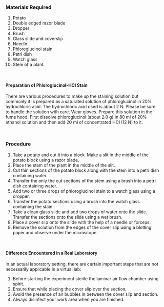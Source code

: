 ### Materials Required
 
1. Potato
2. Double edged razor blade
3. Dropper
4.  Brush
5. Glass slide and coverslip
6. Needle
7. Phloroglucinol stain
8. Petri dish
9. Watch glass
10. Stem of a plant.
 
&nbsp;

#### Preparation of Phloroglucinol-HCl Stain
 
There are various procedures to make up the staining solution but commonly it is prepared as a saturated solution of phloroglucinol in 20% hydrochloric acid. The hydrochloric acid used is about 2 N. Please be sure to handle the solution with care. Wear gloves. Prepare this solution in the fume hood. First dissolve phloroglucinol (about 2.0 g) in 80 ml of 20% ethanol solution and then add 20 ml of concentrated HCl (12 N) to it.

&nbsp;
  
### Procedure
 
1. Take a potato and cut it into a block.  Make a slit in the middle of the potato block using a razor blade.
2. Place the stem of the plant in the middle of the slit.
3. Cut thin sections of the potato block along with the stem into a petri dish containing water.
4. Transfer the only the cut sections of the stem using a brush into a petri dish containing water.
5. Add two or three drops of phloroglucinol stain to a watch glass using a dropper.
6. Transfer the potato sections using a brush into the watch glass containing the stain.
7. Take a clean glass slide and add two drops of water onto the slide. Transfer the sections onto the slide using a wet brush.
8. Place a cover slip onto the slide with the help of a needle or forceps.
9. Remove the solution from the edges of the cover slip using a blotting paper and observe under the microscope.


&nbsp;
  
#### Difference Encountered in a Real Laboratory

In an actual laboratory setting, there are certain important steps that are not necessarily applicable   in a virtual lab:

1. Before starting the experiment sterile the laminar air flow chamber using spirit.
2. Ensure that while placing the cover slip over the section.
3. Avoid the presence of air bubbles in between the cover slip and section.
4. Always disinfect your work area when you are finished.
